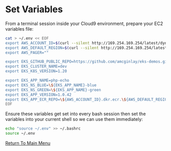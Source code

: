 # Set Variables

From a terminal session inside your Cloud9 environment, prepare your EC2 variables file:
```bash
cat > ~/.env << EOF
export AWS_ACCOUNT_ID=$(curl --silent http://169.254.169.254/latest/dynamic/instance-identity/document|grep accountId|awk -F\" '{print $4}')
export AWS_DEFAULT_REGION=$(curl --silent http://169.254.169.254/latest/meta-data/placement/region)
export AWS_PAGER=""

export EKS_GITHUB_PUBLIC_REPO=https://github.com/amcginlay/eks-demos.git             # if you fork this repo, change this!
export EKS_CLUSTER_NAME=dev
export EKS_K8S_VERSION=1.20

export EKS_APP_NAME=php-echo
export EKS_NS_BLUE=\${EKS_APP_NAME}-blue
export EKS_NS_GREEN=\${EKS_APP_NAME}-green
export EKS_APP_VERSION=1.0.42
export EKS_APP_ECR_REPO=\${AWS_ACCOUNT_ID}.dkr.ecr.\${AWS_DEFAULT_REGION}.amazonaws.com/\${EKS_APP_NAME}
EOF
```

Ensure these variables get set into every bash session then set the variables into your current shell so we can use them immediately:
```bash
echo "source ~/.env" >> ~/.bashrc
source ~/.env
```

[Return To Main Menu](/README.md)
